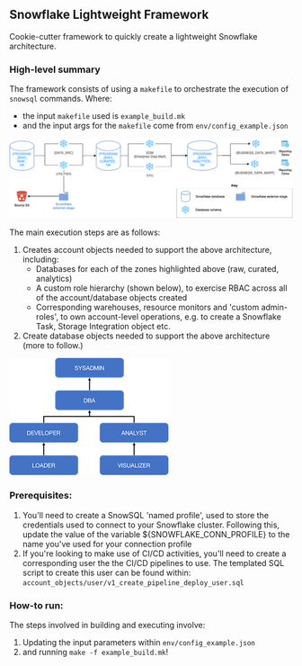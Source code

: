 ## Snowflake Lightweight Framework

Cookie-cutter framework to quickly create a lightweight Snowflake architecture.

### High-level summary

The framework consists of using a `makefile` to orchestrate the execution of `snowsql` commands. Where:

* the input `makefile` used is `example_build.mk`
* and the input args for the `makefile` come from `env/config_example.json`

![image info](pictures/snowflake-framework-architecture.png)

The main execution steps are as follows:

1) Creates account objects needed to support the above architecture, including:
    * Databases for each of the zones highlighted above (raw, curated, analytics)
    * A custom role hierarchy (shown below), to exercise RBAC across all of the account/database objects created
    * Corresponding warehouses, resource monitors and 'custom admin-roles', to own account-level operations, e.g. to create a Snowflake Task, Storage Integration object etc.
2) Create database objects needed to support the above architecture (more to follow.)

![image info](pictures/snowflake-role-hierarchy.png)

### Prerequisites:

1) You'll need to create a SnowSQL 'named profile', used to store the credentials used to connect to your Snowflake cluster. Following this, update the value of the variable ${SNOWFLAKE_CONN_PROFILE} to the name you've used for your connection profile
2) If you're looking to make use of CI/CD activities, you'll need to create a corresponding user the the CI/CD pipelines to use. The templated SQL script to create this user can be found within: `account_objects/user/v1_create_pipeline_deploy_user.sql`
### How-to run:

The steps involved in building and executing involve:

1) Updating the input parameters within `env/config_example.json`
2) and running `make -f example_build.mk`!
